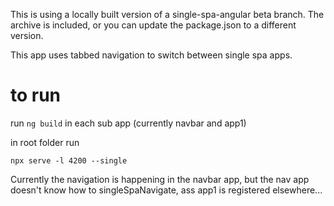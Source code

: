 This is using a locally built version of a single-spa-angular beta branch. The archive is included, or you can update the package.json to a different version. 

This app uses tabbed navigation to switch between single spa apps. 

# to run

run `ng build` in each sub app (currently navbar and app1)


in root folder run 

`npx serve -l 4200 --single`



Currently the navigation is happening in the navbar app, but the nav app doesn't know how to singleSpaNavigate, ass app1 is registered elsewhere...


